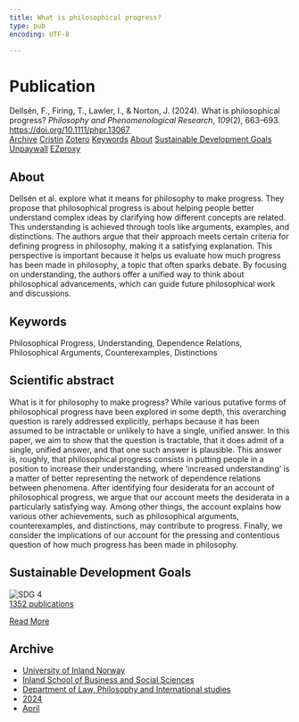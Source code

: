```yaml
---
title: What is philosophical progress?
type: pub
encoding: UTF-8

---
```

<h1>Publication</h1>
<article id="csl-bib-container-MF3E42F5" class="csl-bib-container">
  <div class="csl-bib-body"> <div class="csl-entry">Dellsén, F., Firing, T., Lawler, I., &#38; Norton, J. (2024). What is philosophical progress? <i>Philosophy and Phenomenological Research</i>, <i>109</i>(2), 663–693. <a href="https://doi.org/10.1111/phpr.13067">https://doi.org/10.1111/phpr.13067</a></div> </div>
  <div class="csl-bib-buttons">
    <a href="#taxonomy-article-MF3E42F5" alt="archive" class="csl-bib-button">Archive</a>
    <a href="https://app.cristin.no/results/show.jsf?id=2265209" alt="Cristin" class="csl-bib-button">Cristin</a>
    <a href="http://zotero.org/groups/5881554/items/MF3E42F5" alt="Zotero" class="csl-bib-button">Zotero</a>
    <a href="#keywords-article-MF3E42F5" alt="keywords" class="csl-bib-button">Keywords</a>
    <a href="#about-article-MF3E42F5" alt="about_pub" class="csl-bib-button">About</a>
    <a href="#sdg-article-MF3E42F5" alt="sdg" class="csl-bib-button">Sustainable Development Goals</a>
    <a href="https://onlinelibrary.wiley.com/doi/pdfdirect/10.1111/phpr.13067" alt="Unpaywall" class="csl-bib-button">Unpaywall</a>
    <a href="https://onlinelibrary.wiley.com/doi/pdfdirect/10.1111/phpr.13067" alt="EZproxy" class="csl-bib-button">EZproxy</a>
  </div>
  <div id="csl-bib-meta-container-MF3E42F5"></div>
</article>
<div id="csl-bib-meta-MF3E42F5" class="csl-bib-meta">
  <article id="about-article-MF3E42F5" class="about_pub-article">
    <h1>About</h1>
    Dellsén et al. explore what it means for philosophy to make progress. They propose that philosophical progress is about helping people better understand complex ideas by clarifying how different concepts are related. This understanding is achieved through tools like arguments, examples, and distinctions. The authors argue that their approach meets certain criteria for defining progress in philosophy, making it a satisfying explanation. This perspective is important because it helps us evaluate how much progress has been made in philosophy, a topic that often sparks debate. By focusing on understanding, the authors offer a unified way to think about philosophical advancements, which can guide future philosophical work and discussions.
  </article>
  <article id="keywords-article-MF3E42F5" class="keywords-article">
    <h1>Keywords</h1>
    Philosophical Progress, Understanding, Dependence Relations, Philosophical Arguments, Counterexamples, Distinctions
  </article>
  <article id="abstract-article-MF3E42F5" class="abstract-article">
    <h1>Scientific abstract</h1>
    What is it for philosophy to make progress? While various putative forms of philosophical progress have been explored in some depth, this overarching question is rarely addressed explicitly, perhaps because it has been assumed to be intractable or unlikely to have a single, unified answer. In this paper, we aim to show that the question is tractable, that it does admit of a single, unified answer, and that one such answer is plausible. This answer is, roughly, that philosophical progress consists in putting people in a position to increase their understanding, where ‘increased understanding’ is a matter of better representing the network of dependence relations between phenomena. After identifying four desiderata for an account of philosophical progress, we argue that our account meets the desiderata in a particularly satisfying way. Among other things, the account explains how various other achievements, such as philosophical arguments, counterexamples, and distinctions, may contribute to progress. Finally, we consider the implications of our account for the pressing and contentious question of how much progress has been made in philosophy.
  </article>
  <article id="sdg-article-MF3E42F5" class="sdg-article">
    <h1>Sustainable Development Goals</h1>
    <div class="sdg-container"><div id="sdg4" class="sdg">
        <img src="{{< params subfolder >}}images/sdg/sdg04_en.png" class="image" alt="SDG 4">
        <div class="sdg-overlay">
          <a href="/en/archive/?key=?sdg=4#archive" class="sdg-publication-count"><span>1352</span> publications</a>
          <p><a href="https://sdgs.un.org/goals/goal4" class="sdg-read-more">Read More</a></p>
        </div>
      </div></div>
  </article>
  <article id="taxonomy-article-MF3E42F5" class="taxonomy-article">
    <h1>Archive</h1>
    <ul>
      <li>
        <a href="/en/archive/?key=3DCRN523">University of Inland Norway</a>
      </li>
      <li>
        <a href="/en/archive/?key=DU8Q9LN9">Inland School of Business and Social Sciences</a>
      </li>
      <li>
        <a href="/en/archive/?key=ITYAG68H">Department of Law, Philosophy and International studies</a>
      </li>
      <li>
        <a href="/en/archive/?key=KVIAK4ZQ">2024</a>
      </li>
      <li>
        <a href="/en/archive/?key=GGHB5NI8">April</a>
      </li>
    </ul>
  </article>
</div>
